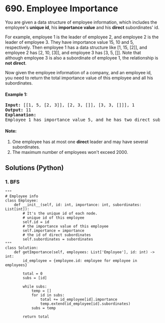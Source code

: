 # 690. Employee Importance
You are given a data structure of employee information, which includes the employee's **unique id**, his **importance value** and his **direct** subordinates' id.

For example, employee 1 is the leader of employee 2, and employee 2 is the leader of employee 3. They have importance value 15, 10 and 5, respectively. Then employee 1 has a data structure like [1, 15, [2]], and employee 2 has [2, 10, [3]], and employee 3 has [3, 5, []]. Note that although employee 3 is also a subordinate of employee 1, the relationship is **not direct**.

Now given the employee information of a company, and an employee id, you need to return the total importance value of this employee and all his subordinates.

#### Example 1:
<pre>
<strong>Input:</strong> [[1, 5, [2, 3]], [2, 3, []], [3, 3, []]], 1
<strong>Output:</strong> 11
<strong>Explanation:</strong>
Employee 1 has importance value 5, and he has two direct subordinates: employee 2 and employee 3. They both have importance value 3. So the total importance value of employee 1 is 5 + 3 + 3 = 11.
</pre>

#### Note:
1. One employee has at most one **direct** leader and may have several subordinates.
2. The maximum number of employees won't exceed 2000.

## Solutions (Python)

### 1. BFS
```Python3
"""
# Employee info
class Employee:
    def __init__(self, id: int, importance: int, subordinates: List[int]):
        # It's the unique id of each node.
        # unique id of this employee
        self.id = id
        # the importance value of this employee
        self.importance = importance
        # the id of direct subordinates
        self.subordinates = subordinates
"""
class Solution:
    def getImportance(self, employees: List['Employee'], id: int) -> int:
        id_employee = {employee.id: employee for employee in employees}

        total = 0
        subs = [id]

        while subs:
            temp = []
            for id in subs:
                total += id_employee[id].importance
                temp.extend(id_employee[id].subordinates)
            subs = temp

        return total
```
